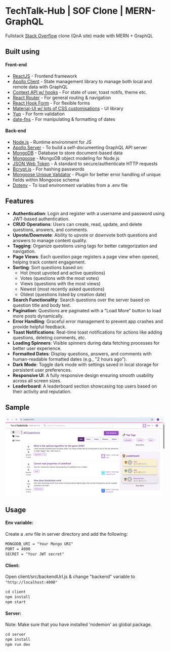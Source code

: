 # TechTalk-Hub | SOF Clone | MERN-GraphQL

Fullstack [Stack Overflow](https://stackoverflow.com/) clone (QnA site) made with MERN + GraphQL

## Built using

#### Front-end

- [ReactJS](https://reactjs.org/) - Frontend framework
- [Apollo Client](https://www.apollographql.com/docs/react/) - State management library to manage both local and remote data with GraphQL
- [Context API w/ hooks](https://reactjs.org/docs/context.html) - For state of user, toast notifs, theme etc.
- [React Router](https://reactrouter.com/) - For general routing & navigation
- [React Hook Form](https://react-hook-form.com/) - For flexible forms
- [Material-UI w/ lots of CSS customisations](https://material-ui.com/) - UI library
- [Yup](https://github.com/jquense/yup) - For form validation
- [date-fns](https://date-fns.org/) - For manipulating & formatting of dates

#### Back-end

- [Node.js](https://nodejs.org/en/) - Runtime environment for JS
- [Apollo Server](https://www.apollographql.com/docs/apollo-server/) - To build a self-documenting GraphQL API server
- [MongoDB](https://www.mongodb.com/) - Database to store document-based data
- [Mongoose](https://mongoosejs.com/) - MongoDB object modeling for Node.js
- [JSON Web Token](https://jwt.io/) - A standard to secure/authenticate HTTP requests
- [Bcrypt.js](https://www.npmjs.com/package/bcryptjs) - For hashing passwords
- [Mongoose Unique Validator](https://www.npmjs.com/package/mongoose-unique-validator) - Plugin for better error handling of unique fields within Mongoose schema
- [Dotenv](https://www.npmjs.com/package/dotenv) - To load environment variables from a .env file

## Features

- **Authentication**: Login and register with a username and password using JWT-based authentication.
- **CRUD Operations**: Users can create, read, update, and delete questions, answers, and comments.
- **Upvote/Downvote**: Ability to upvote or downvote both questions and answers to manage content quality.
- **Tagging**: Organize questions using tags for better categorization and navigation.
- **Page Views**: Each question page registers a page view when opened, helping track content engagement.
- **Sorting**: Sort questions based on:
  - Hot (most upvoted and active questions)
  - Votes (questions with the most votes)
  - Views (questions with the most views)
  - Newest (most recently asked questions)
  - Oldest (questions listed by creation date)
- **Search Functionality**: Search questions over the server based on question title and body text.
- **Pagination**: Questions are paginated with a "Load More" button to load more posts dynamically.
- **Error Handling**: Graceful error management to prevent app crashes and provide helpful feedback.
- **Toast Notifications**: Real-time toast notifications for actions like adding questions, deleting comments, etc.
- **Loading Spinners**: Visible spinners during data fetching processes for better user experience.
- **Formatted Dates**: Display questions, answers, and comments with human-readable formatted dates (e.g., "2 hours ago").
- **Dark Mode**: Toggle dark mode with settings saved in local storage for persistent user preferences.
- **Responsive UI**: A fully responsive design ensuring smooth usability across all screen sizes.
- **Leaderboard**: A leaderboard section showcasing top users based on their activity and reputation.

## Sample 

![Desktop-1](https://github.com/Ajay2002bb/TechTalk-Hub/blob/main/Screenshot/Screenshot%20(12).png)



## Usage

#### Env variable:

Create a .env file in server directory and add the following:

```
MONGODB_URI = "Your Mongo URI"
PORT = 4000
SECRET = "Your JWT secret"

```

#### Client:

Open client/src/backendUrl.js & change "backend" variable to `"http://localhost:4000"`

```
cd client
npm install
npm start
```

#### Server:

Note: Make sure that you have installed 'nodemon' as global package.

```
cd server
npm install
npm run dev
```
